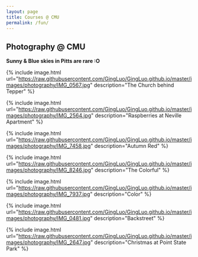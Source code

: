 ```yaml
---
layout: page
title: Courses @ CMU
permalink: /fun/
---
```


## Photography @ CMU

**Sunny & Blue skies in Pitts are rare :O**

{% include image.html url="https://raw.githubusercontent.com/GingLuo/GingLuo.github.io/master/images/photography/IMG_0567.jpg" description="The Church behind Tepper" %}
&nbsp;

{% include image.html url="https://raw.githubusercontent.com/GingLuo/GingLuo.github.io/master/images/photography/IMG_2564.jpg" description="Raspberries at Neville Apartment" %}
&nbsp;

{% include image.html url="https://raw.githubusercontent.com/GingLuo/GingLuo.github.io/master/images/photography/IMG_7458.jpg" description="Autumn Red" %}
&nbsp;

{% include image.html url="https://raw.githubusercontent.com/GingLuo/GingLuo.github.io/master/images/photography/IMG_8246.jpg" description="The Colorful" %}
&nbsp;

{% include image.html url="https://raw.githubusercontent.com/GingLuo/GingLuo.github.io/master/images/photography/IMG_7937.jpg" description="Color" %}
&nbsp;

{% include image.html url="https://raw.githubusercontent.com/GingLuo/GingLuo.github.io/master/images/photography/IMG_0481.jpg" description="Backstreet" %}
&nbsp;

{% include image.html url="https://raw.githubusercontent.com/GingLuo/GingLuo.github.io/master/images/photography/IMG_2647.jpg" description="Christmas at Point State Park" %}
&nbsp;

